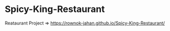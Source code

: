 # Spicy-King-Restaurant
Reataurant Project =>  https://rownok-jahan.github.io/Spicy-King-Restaurant/
